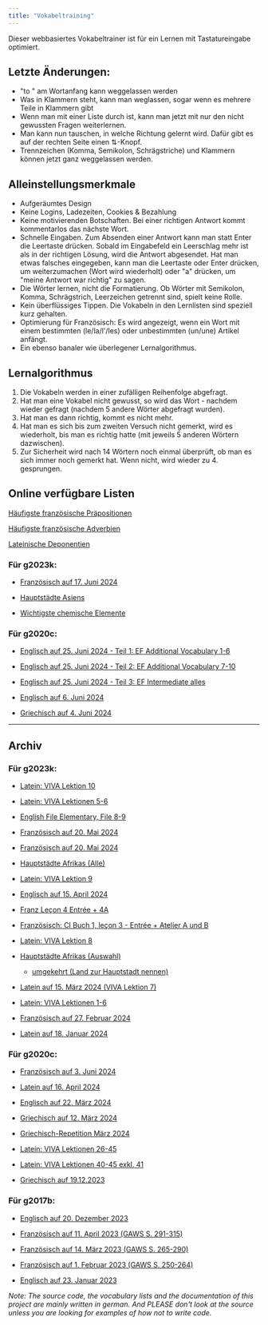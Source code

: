 ```yaml
---
title: "Vokabeltraining"
---
```


Dieser webbasiertes Vokabeltrainer ist für ein Lernen mit Tastatureingabe optimiert.

## Letzte Änderungen:
- "to " am Wortanfang kann weggelassen werden
- Was in Klammern steht, kann man weglassen, sogar wenn es mehrere Teile in Klammern gibt
- Wenn man mit einer Liste durch ist, kann man jetzt mit nur den nicht gewussten Fragen weiterlernen.
- Man kann nun tauschen, in welche Richtung gelernt wird. Dafür gibt es auf der rechten Seite einen &#x21c5;-Knopf.
- Trennzeichen (Komma, Semikolon, Schrägstriche) und Klammern können jetzt ganz weggelassen werden.

## Alleinstellungsmerkmale
- Aufgeräumtes Design
- Keine Logins, Ladezeiten, Cookies & Bezahlung
- Keine motivierenden Botschaften. Bei einer richtigen Antwort kommt kommentarlos das nächste Wort.
- Schnelle Eingaben. Zum Absenden einer Antwort kann man statt Enter die Leertaste drücken. Sobald im Eingabefeld ein Leerschlag mehr ist als in der richtigen Lösung, wird die Antwort abgesendet. Hat man etwas falsches eingegeben, kann man die Leertaste oder Enter drücken, um weiterzumachen (Wort wird wiederholt) oder "a" drücken, um "meine Antwort war richtig" zu sagen.
- Die Wörter lernen, nicht die Formatierung. Ob Wörter mit Semikolon, Komma, Schrägstrich, Leerzeichen getrennt sind, spielt keine Rolle.
- Kein überflüssiges Tippen. Die Vokabeln in den Lernlisten sind speziell kurz gehalten.
- Optimierung für Französisch: Es wird angezeigt, wenn ein Wort mit einem bestimmten (le/la/l'/les) oder unbestimmten (un/une) Artikel anfängt.
- Ein ebenso banaler wie überlegener Lernalgorithmus.

## Lernalgorithmus
1. Die Vokabeln werden in einer zufälligen Reihenfolge abgefragt.
2. Hat man eine Vokabel nicht gewusst, so wird das Wort - nachdem wieder gefragt (nachdem 5 andere Wörter abgefragt wurden).
3. Hat man es dann richtig, kommt es nicht mehr.
4. Hat man es sich bis zum zweiten Versuch nicht gemerkt, wird es wiederholt, bis man es richtig hatte (mit jeweils 5 anderen Wörtern dazwischen).
5. Zur Sicherheit wird nach 14 Wörtern noch einmal überprüft, ob man es sich immer noch gemerkt hat. Wenn nicht, wird wieder zu 4. gesprungen.

## Online verfügbare Listen

[Häufigste französische Präpositionen](/vokabeltraining/abfragen?folder=franz&file=praepositionen)

[Häufigste französische Adverbien](/vokabeltraining/abfragen?folder=franz&file=adverbien)

[Lateinische Deponentien](/vokabeltraining/abfragen?folder=latein&file=deponentien)

### Für g2023k:

- [Franz&ouml;sisch auf 17. Juni 2024](/vokabeltraining/abfragen?folder=g2023k&file=franz_2024-06-17)

- [Hauptst&auml;dte Asiens](/vokabeltraining/abfragen?folder=g2023k&file=hauptstaedte_asiens)

- [Wichtigste chemische Elemente](/vokabeltraining/abfragen?folder=g2023k&file=wichtigste_elemente)

### Für g2020c:

- [Englisch auf 25. Juni 2024 - Teil 1: EF Additional Vocabulary 1-6](/vokabeltraining/abfragen?folder=g2020c&file=englisch_2024-06-25_1)

- [Englisch auf 25. Juni 2024 - Teil 2: EF Additional Vocabulary 7-10](/vokabeltraining/abfragen?folder=g2020c&file=englisch_2024-06-25_2)

- [Englisch auf 25. Juni 2024 - Teil 3: EF Intermediate alles](/vokabeltraining/abfragen?folder=g2020c&file=englisch_2024-06-25_3)

- [Englisch auf 6. Juni 2024](/vokabeltraining/abfragen?folder=g2020c&file=englisch_2024-06-06)

- [Griechisch auf 4. Juni 2024](/vokabeltraining/abfragen?folder=g2020c&file=griechisch_kairos_24-30)

---

## Archiv

### Für g2023k:

- [Latein: VIVA Lektion 10](/vokabeltraining/abfragen?folder=g2023k&file=latein_viva_10)

- [Latein: VIVA Lektionen 5-6](/vokabeltraining/abfragen?folder=g2023k&file=latein_viva_5-6)

- [English File Elementary, File 8-9](/vokabeltraining/abfragen?folder=g2023k&file=englisch_2024-06-10)

- [Franz&ouml;sisch auf 20. Mai 2024](/vokabeltraining/abfragen?folder=g2023k&file=franz_2024-05-20)

- [Franz&ouml;sisch auf 20. Mai 2024](/vokabeltraining/abfragen?folder=g2023k&file=franz_2024-05-20)

- [Hauptst&auml;dte Afrikas (Alle)](/vokabeltraining/abfragen?folder=g2023k&file=hauptstaedte_afrikas)

- [Latein: VIVA Lektion 9](/vokabeltraining/abfragen?folder=g2023k&file=latein_viva_9)

- [Englisch auf 15. April 2024](/vokabeltraining/abfragen?folder=g2023k&file=englisch_2024-04-15)

- [Franz Le&ccedil;on 4 Entr&eacute;e + 4A](/vokabeltraining/abfragen?folder=g2023k&file=franz_2024-04-13)

- [Franz&ouml;sisch: CI Buch 1, leçon 3 - Entrée + Atelier A und B](/vokabeltraining/abfragen?folder=g2023k&file=CI-1-3_entree_atelier-AB)

- [Latein: VIVA Lektion 8](/vokabeltraining/abfragen?folder=g2023k&file=latein_viva_8)

- [Hauptst&auml;dte Afrikas (Auswahl)](/vokabeltraining/abfragen?folder=g2023k&file=hauptstaedte_afrikas_auswahl)

  - [umgekehrt (Land zur Hauptstadt nennen)](/vokabeltraining/abfragen?folder=g2023k&file=hauptstaedte_afrikas_auswahl-frage_mit_stadt)

- [Latein auf 15. M&auml;rz 2024 (VIVA Lektion 7)](/vokabeltraining/abfragen?folder=g2023k&file=latein_2024-03-15)

- [Latein: VIVA Lektionen 1-6](/vokabeltraining/abfragen?folder=g2023k&file=latein_2024-04-27)

- [Franz&ouml;sisch auf 27. Februar 2024](/vokabeltraining/abfragen?folder=g2023k&file=franz_2024-02-27)

- [Latein auf 18. Januar 2024](/vokabeltraining/abfragen?folder=g2023k&file=latein_2024-01-18)


### Für g2020c:

- [Franz&ouml;sisch auf 3. Juni 2024](/vokabeltraining/abfragen?folder=g2020c&file=franz_2024-06-03)

- [Latein auf 16. April 2024](/vokabeltraining/abfragen?folder=g2020c&file=latein_2024-04-16)

- [Englisch auf 22. M&auml;rz 2024](/vokabeltraining/abfragen?folder=g2020c&file=englisch_2024-03-22)

- [Griechisch auf 12. März 2024](/vokabeltraining/abfragen?folder=g2020c&file=griechisch_2024-03-12)

- [Griechisch-Repetition M&auml;rz 2024](/vokabeltraining/abfragen?folder=g2020c&file=griechisch_kairos_1-25)

- [Latein: VIVA Lektionen 26-45](/vokabeltraining/abfragen?folder=latein&file=viva_26-45)

- [Latein: VIVA Lektionen 40-45 exkl. 41](/vokabeltraining/abfragen?folder=latein&file=viva_40_42_43_44_45)

- [Griechisch auf 19.12.2023](/vokabeltraining/abfragen?folder=g2020c&file=griechisch_2023-12-19)


### Für g2017b:

- [Englisch auf 20. Dezember 2023](/vokabeltraining/abfragen?folder=g2023k&file=englisch_2023-12-20)

- [Französisch auf 11. April 2023 (GAWS S. 291-315)](/vokabeltraining/abfragen?folder=franz&file=2023-04-11)

- [Französisch auf 14. März 2023 (GAWS S. 265-290)](/vokabeltraining/abfragen?folder=franz&file=2023-03-14)

- [Französisch auf 1. Februar 2023 (GAWS S. 250-264)](/vokabeltraining/abfragen?folder=franz&file=2023-02-01)

- [Englisch auf 23. Januar 2023](/vokabeltraining/abfragen?folder=english&file=2023-01-13)


*Note: The source code, the vocabulary lists and the documentation of this project are mainly written in german.*
*And PLEASE don't look at the source unless you are looking for examples of how not to write code.*

